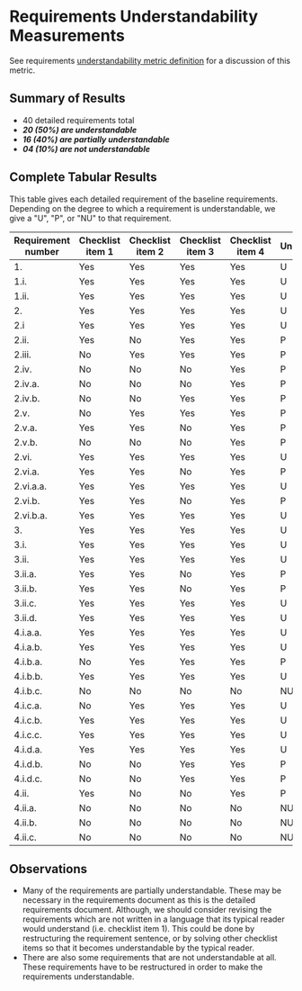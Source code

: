 # Requirements Understandability Measurements

See requirements [understandability metric definition](../metric-definitions/requirements-understandability-metric.md) for a discussion of this metric.

## Summary of Results

* 40 detailed requirements total
* ***20 (50%) are understandable***
* ***16 (40%) are partially understandable***
* ***04 (10%) are not understandable***

## Complete Tabular Results

This table gives each detailed requirement of the baseline requirements. Depending on the degree to which a requirement is understandable, we give a "U", "P", or "NU" to that requirement.

Requirement number | Checklist item 1 | Checklist item 2 | Checklist item 3 | Checklist item 4 | Understandable?
--- | --- | --- | --- | --- | ---
1. | Yes | Yes | Yes | Yes | U
1.i. | Yes | Yes | Yes | Yes | U 
1.ii. | Yes | Yes | Yes | Yes | U
2. | Yes | Yes | Yes | Yes | U
2.i | Yes | Yes | Yes | Yes | U
2.ii. | Yes | No | Yes | Yes | P
2.iii. | No | Yes | Yes | Yes | P
2.iv. | No | No | No | Yes | P
2.iv.a. | No | No | No | Yes | P
2.iv.b. | No | No | Yes | Yes | P
2.v. | No | Yes | Yes | Yes | P
2.v.a. | Yes | Yes | No | Yes | P
2.v.b. | No | No | No | Yes | P
2.vi. | Yes | Yes | Yes | Yes | U
2.vi.a. | Yes | Yes | No | Yes | P
2.vi.a.a. | Yes | Yes | Yes | Yes | U
2.vi.b. | Yes | Yes | No | Yes | P
2.vi.b.a. | Yes | Yes | Yes | Yes | U
3. | Yes | Yes | Yes | Yes | U
3.i. | Yes | Yes | Yes | Yes | U
3.ii. | Yes | Yes | Yes | Yes | U
3.ii.a. | Yes | Yes | No | Yes | P
3.ii.b. | Yes | Yes | No | Yes | P
3.ii.c. | Yes | Yes | Yes | Yes | U
3.ii.d. | Yes | Yes | Yes | Yes | U
4.i.a.a. | Yes | Yes | Yes | Yes | U
4.i.a.b. | Yes | Yes | Yes | Yes | U
4.i.b.a. | No | Yes | Yes | Yes | P
4.i.b.b. | Yes | Yes | Yes | Yes | U
4.i.b.c. | No | No | No | No | NU
4.i.c.a. | No | Yes | Yes | Yes | U
4.i.c.b. | Yes | Yes | Yes | Yes | U
4.i.c.c. | Yes | Yes | Yes | Yes | U
4.i.d.a. | Yes | Yes | Yes | Yes | U
4.i.d.b. | No | No | Yes | Yes | P
4.i.d.c. | No | No | Yes | Yes | P
4.ii. | Yes | No | No | Yes | P
4.ii.a. | No | No | No | No | NU
4.ii.b. | No | No | No | No | NU
4.ii.c. | No | No | No | No | NU


## Observations

* Many of the requirements are partially understandable. These may be necessary in the requirements document as this is the detailed requirements document. Although, we should consider revising the requirements which are not written in a language that its typical reader would understand (i.e. checklist item 1). This could be done by restructuring the requirement sentence, or by solving other checklist items so that it becomes understandable by the typical reader.
* There are also some requirements that are not understandable at all. These requirements have to be restructured in order to make the requirements understandable.
